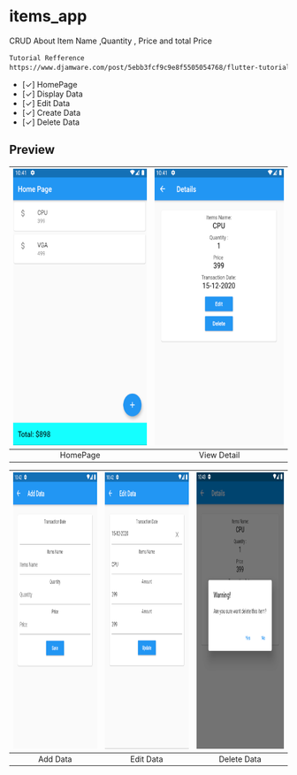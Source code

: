 # items_app

CRUD About Item Name ,Quantity , Price and total Price

```bash
Tutorial Refference
https://www.djamware.com/post/5ebb3fcf9c9e8f5505054768/flutter-tutorial-sqlite-offline-crud-ios-and-android-apps
```
- [✓] HomePage
- [✓] Display Data
- [✓] Edit Data
- [✓] Create Data
- [✓] Delete Data

## Preview
|<img src="https://raw.githubusercontent.com/PwS/CRUD_Flutter/master/HomePage.PNG" alt="HomePage" width="300px" height="500px" />|<img src="https://raw.githubusercontent.com/PwS/CRUD_Flutter/master/Details.PNG" alt="View Detail" width="300px" height="500px" />
|:---:|:---:|
|HomePage|View Detail|

|<img src="https://raw.githubusercontent.com/PwS/CRUD_Flutter/master/AddData.PNG" alt="AddData" width="300px" height="500px" />|<img src="https://raw.githubusercontent.com/PwS/CRUD_Flutter/master/EditData.PNG" alt="Edit Data" width="300px" height="500px" />|<img src="https://raw.githubusercontent.com/PwS/CRUD_Flutter/master/DeleteData.PNG" alt="Delete Data" width="300px" height="500px" />
|:---:|:---:|:---:|
|Add Data|Edit Data|Delete Data

